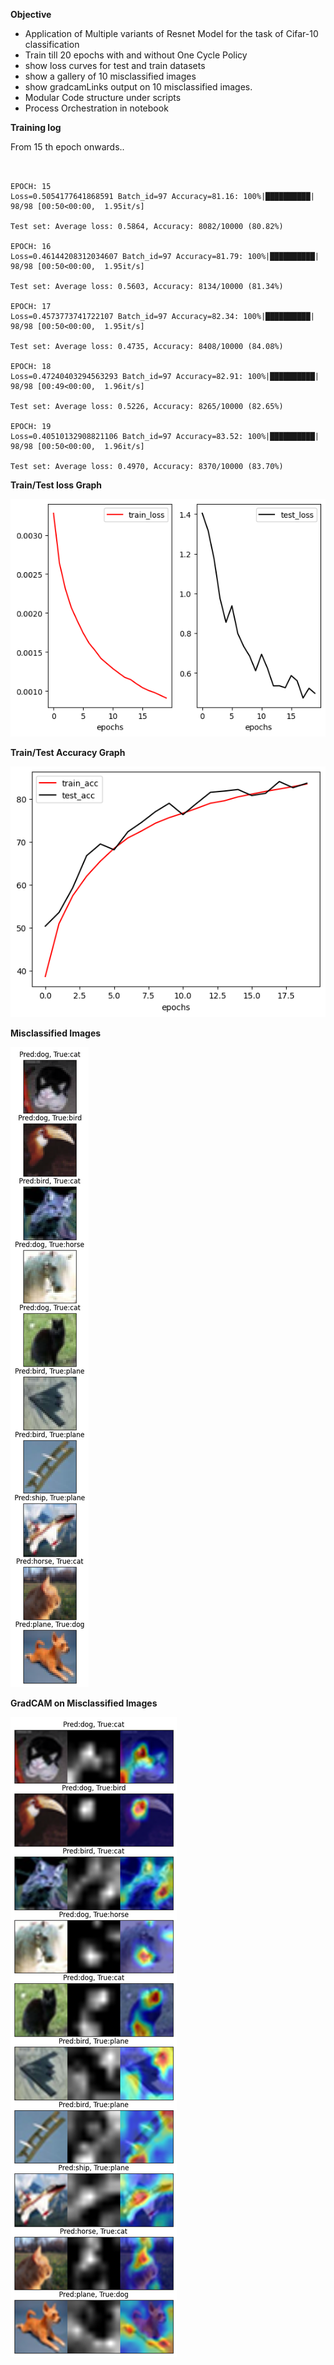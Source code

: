 __Objective__

- Application of Multiple variants of Resnet Model for the task of Cifar-10 classification
- Train till 20 epochs with and without One Cycle Policy
- show loss curves for test and train datasets
- show a gallery of 10 misclassified images
- show gradcamLinks output on 10 misclassified images.
- Modular Code structure under scripts
- Process Orchestration in notebook


__Training log__


From 15 th epoch onwards..

```text


EPOCH: 15
Loss=0.5054177641868591 Batch_id=97 Accuracy=81.16: 100%|██████████| 98/98 [00:50<00:00,  1.95it/s]

Test set: Average loss: 0.5864, Accuracy: 8082/10000 (80.82%)

EPOCH: 16
Loss=0.46144208312034607 Batch_id=97 Accuracy=81.79: 100%|██████████| 98/98 [00:50<00:00,  1.95it/s]

Test set: Average loss: 0.5603, Accuracy: 8134/10000 (81.34%)

EPOCH: 17
Loss=0.4573773741722107 Batch_id=97 Accuracy=82.34: 100%|██████████| 98/98 [00:50<00:00,  1.95it/s]

Test set: Average loss: 0.4735, Accuracy: 8408/10000 (84.08%)

EPOCH: 18
Loss=0.47240403294563293 Batch_id=97 Accuracy=82.91: 100%|██████████| 98/98 [00:49<00:00,  1.96it/s]

Test set: Average loss: 0.5226, Accuracy: 8265/10000 (82.65%)

EPOCH: 19
Loss=0.40510132908821106 Batch_id=97 Accuracy=83.52: 100%|██████████| 98/98 [00:50<00:00,  1.96it/s]

Test set: Average loss: 0.4970, Accuracy: 8370/10000 (83.70%)
```


__Train/Test loss Graph__

![Train/Test Loss Images](./images/loss.png "Loss Graph")

__Train/Test Accuracy Graph__

![Train/Test Accuracy Images](./images/Accuracy.png "Accuracy Graph")


__Misclassified Images__

![Misclassified Images](./images/misclasified.png "Misclassified Images")


__GradCAM on Misclassified Images__

![GradCAM Images](./images/Gradcam.png "GradCAM  Images")